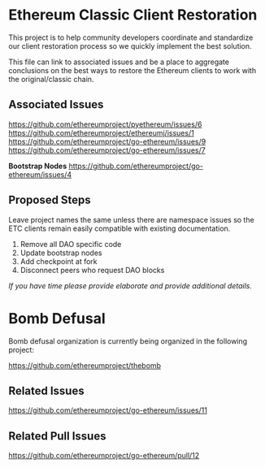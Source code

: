 # Ethereum Classic Client Restoration

This project is to help community developers coordinate and standardize our client restoration process so we quickly implement the best solution.

This file can link to associated issues and be a place to aggregate
conclusions on the best ways to restore the Ethereum clients to work
with the original/classic chain.

## Associated Issues

https://github.com/ethereumproject/pyethereum/issues/6
https://github.com/ethereumproject/ethereumj/issues/1
https://github.com/ethereumproject/go-ethereum/issues/9
https://github.com/ethereumproject/go-ethereum/issues/7

**Bootstrap Nodes**
https://github.com/ethereumproject/go-ethereum/issues/4

## Proposed Steps

Leave project names the same unless there are namespace issues so the ETC clients remain easily compatible with existing documentation.

1. Remove all DAO specific code
2. Update bootstrap nodes
3. Add checkpoint at fork
4. Disconnect peers who request DAO blocks

*If you have time please provide elaborate and provide additional
details.*

# Bomb Defusal

Bomb defusal organization is currently being organized in the following
project:

https://github.com/ethereumproject/thebomb

## Related Issues

https://github.com/ethereumproject/go-ethereum/issues/11

## Related Pull Issues

https://github.com/ethereumproject/go-ethereum/pull/12
